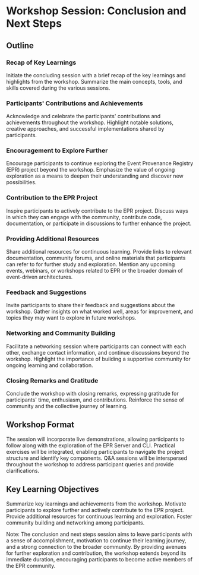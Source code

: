 # Workshop Session: Conclusion and Next Steps

## Outline

### Recap of Key Learnings

Initiate the concluding session with a brief recap of the key learnings and
highlights from the workshop. Summarize the main concepts, tools, and skills
covered during the various sessions.

### Participants' Contributions and Achievements

Acknowledge and celebrate the participants' contributions and achievements
throughout the workshop. Highlight notable solutions, creative approaches, and
successful implementations shared by participants.

### Encouragement to Explore Further

Encourage participants to continue exploring the Event Provenance Registry (EPR)
project beyond the workshop. Emphasize the value of ongoing exploration as a
means to deepen their understanding and discover new possibilities.

### Contribution to the EPR Project

Inspire participants to actively contribute to the EPR project. Discuss ways in
which they can engage with the community, contribute code, documentation, or
participate in discussions to further enhance the project.

### Providing Additional Resources

Share additional resources for continuous learning. Provide links to relevant
documentation, community forums, and online materials that participants can
refer to for further study and exploration. Mention any upcoming events,
webinars, or workshops related to EPR or the broader domain of event-driven
architectures.

### Feedback and Suggestions

Invite participants to share their feedback and suggestions about the workshop.
Gather insights on what worked well, areas for improvement, and topics they may
want to explore in future workshops.

### Networking and Community Building

Facilitate a networking session where participants can connect with each other,
exchange contact information, and continue discussions beyond the workshop.
Highlight the importance of building a supportive community for ongoing learning
and collaboration.

### Closing Remarks and Gratitude

Conclude the workshop with closing remarks, expressing gratitude for
participants' time, enthusiasm, and contributions. Reinforce the sense of
community and the collective journey of learning.

## Workshop Format

The session will incorporate live demonstrations, allowing participants to
follow along with the exploration of the EPR Server and CLI. Practical exercises
will be integrated, enabling participants to navigate the project structure and
identify key components. Q&A sessions will be interspersed throughout the
workshop to address participant queries and provide clarifications.

## Key Learning Objectives

Summarize key learnings and achievements from the workshop. Motivate
participants to explore further and actively contribute to the EPR project.
Provide additional resources for continuous learning and exploration. Foster
community building and networking among participants.

Note: The conclusion and next steps session aims to leave participants with a
sense of accomplishment, motivation to continue their learning journey, and a
strong connection to the broader community. By providing avenues for further
exploration and contribution, the workshop extends beyond its immediate
duration, encouraging participants to become active members of the EPR
community.
